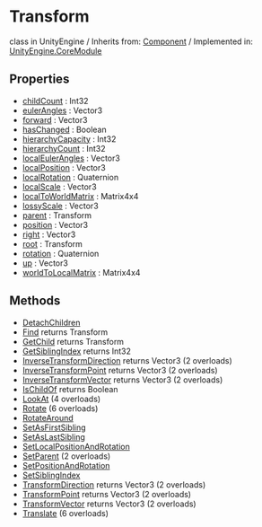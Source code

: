 # Transform
class in UnityEngine
 / Inherits from: <a href="https://docs.unity3d.com/6000.0/Documentation/ScriptReference/Component.html" target="_blank">Component</a> / Implemented in: <a href="https://docs.unity3d.com/6000.0/Documentation/ScriptReference/UnityEngine.CoreModule.html" target="_blank">UnityEngine.CoreModule</a>
## Properties
- <a href="https://docs.unity3d.com/6000.0/Documentation/ScriptReference/Transform-childCount.html" target="_blank">childCount</a> : Int32
- <a href="https://docs.unity3d.com/6000.0/Documentation/ScriptReference/Transform-eulerAngles.html" target="_blank">eulerAngles</a> : Vector3
- <a href="https://docs.unity3d.com/6000.0/Documentation/ScriptReference/Transform-forward.html" target="_blank">forward</a> : Vector3
- <a href="https://docs.unity3d.com/6000.0/Documentation/ScriptReference/Transform-hasChanged.html" target="_blank">hasChanged</a> : Boolean
- <a href="https://docs.unity3d.com/6000.0/Documentation/ScriptReference/Transform-hierarchyCapacity.html" target="_blank">hierarchyCapacity</a> : Int32
- <a href="https://docs.unity3d.com/6000.0/Documentation/ScriptReference/Transform-hierarchyCount.html" target="_blank">hierarchyCount</a> : Int32
- <a href="https://docs.unity3d.com/6000.0/Documentation/ScriptReference/Transform-localEulerAngles.html" target="_blank">localEulerAngles</a> : Vector3
- <a href="https://docs.unity3d.com/6000.0/Documentation/ScriptReference/Transform-localPosition.html" target="_blank">localPosition</a> : Vector3
- <a href="https://docs.unity3d.com/6000.0/Documentation/ScriptReference/Transform-localRotation.html" target="_blank">localRotation</a> : Quaternion
- <a href="https://docs.unity3d.com/6000.0/Documentation/ScriptReference/Transform-localScale.html" target="_blank">localScale</a> : Vector3
- <a href="https://docs.unity3d.com/6000.0/Documentation/ScriptReference/Transform-localToWorldMatrix.html" target="_blank">localToWorldMatrix</a> : Matrix4x4
- <a href="https://docs.unity3d.com/6000.0/Documentation/ScriptReference/Transform-lossyScale.html" target="_blank">lossyScale</a> : Vector3
- <a href="https://docs.unity3d.com/6000.0/Documentation/ScriptReference/Transform-parent.html" target="_blank">parent</a> : Transform
- <a href="https://docs.unity3d.com/6000.0/Documentation/ScriptReference/Transform-position.html" target="_blank">position</a> : Vector3
- <a href="https://docs.unity3d.com/6000.0/Documentation/ScriptReference/Transform-right.html" target="_blank">right</a> : Vector3
- <a href="https://docs.unity3d.com/6000.0/Documentation/ScriptReference/Transform-root.html" target="_blank">root</a> : Transform
- <a href="https://docs.unity3d.com/6000.0/Documentation/ScriptReference/Transform-rotation.html" target="_blank">rotation</a> : Quaternion
- <a href="https://docs.unity3d.com/6000.0/Documentation/ScriptReference/Transform-up.html" target="_blank">up</a> : Vector3
- <a href="https://docs.unity3d.com/6000.0/Documentation/ScriptReference/Transform-worldToLocalMatrix.html" target="_blank">worldToLocalMatrix</a> : Matrix4x4
## Methods
- <a href="https://docs.unity3d.com/6000.0/Documentation/ScriptReference/Transform.DetachChildren.html" target="_blank">DetachChildren</a>
- <a href="https://docs.unity3d.com/6000.0/Documentation/ScriptReference/Transform.Find.html" target="_blank">Find</a> returns Transform
- <a href="https://docs.unity3d.com/6000.0/Documentation/ScriptReference/Transform.GetChild.html" target="_blank">GetChild</a> returns Transform
- <a href="https://docs.unity3d.com/6000.0/Documentation/ScriptReference/Transform.GetSiblingIndex.html" target="_blank">GetSiblingIndex</a> returns Int32
- <a href="https://docs.unity3d.com/6000.0/Documentation/ScriptReference/Transform.InverseTransformDirection.html" target="_blank">InverseTransformDirection</a> returns Vector3 (2 overloads)
- <a href="https://docs.unity3d.com/6000.0/Documentation/ScriptReference/Transform.InverseTransformPoint.html" target="_blank">InverseTransformPoint</a> returns Vector3 (2 overloads)
- <a href="https://docs.unity3d.com/6000.0/Documentation/ScriptReference/Transform.InverseTransformVector.html" target="_blank">InverseTransformVector</a> returns Vector3 (2 overloads)
- <a href="https://docs.unity3d.com/6000.0/Documentation/ScriptReference/Transform.IsChildOf.html" target="_blank">IsChildOf</a> returns Boolean
- <a href="https://docs.unity3d.com/6000.0/Documentation/ScriptReference/Transform.LookAt.html" target="_blank">LookAt</a> (4 overloads)
- <a href="https://docs.unity3d.com/6000.0/Documentation/ScriptReference/Transform.Rotate.html" target="_blank">Rotate</a> (6 overloads)
- <a href="https://docs.unity3d.com/6000.0/Documentation/ScriptReference/Transform.RotateAround.html" target="_blank">RotateAround</a>
- <a href="https://docs.unity3d.com/6000.0/Documentation/ScriptReference/Transform.SetAsFirstSibling.html" target="_blank">SetAsFirstSibling</a>
- <a href="https://docs.unity3d.com/6000.0/Documentation/ScriptReference/Transform.SetAsLastSibling.html" target="_blank">SetAsLastSibling</a>
- <a href="https://docs.unity3d.com/6000.0/Documentation/ScriptReference/Transform.SetLocalPositionAndRotation.html" target="_blank">SetLocalPositionAndRotation</a>
- <a href="https://docs.unity3d.com/6000.0/Documentation/ScriptReference/Transform.SetParent.html" target="_blank">SetParent</a> (2 overloads)
- <a href="https://docs.unity3d.com/6000.0/Documentation/ScriptReference/Transform.SetPositionAndRotation.html" target="_blank">SetPositionAndRotation</a>
- <a href="https://docs.unity3d.com/6000.0/Documentation/ScriptReference/Transform.SetSiblingIndex.html" target="_blank">SetSiblingIndex</a>
- <a href="https://docs.unity3d.com/6000.0/Documentation/ScriptReference/Transform.TransformDirection.html" target="_blank">TransformDirection</a> returns Vector3 (2 overloads)
- <a href="https://docs.unity3d.com/6000.0/Documentation/ScriptReference/Transform.TransformPoint.html" target="_blank">TransformPoint</a> returns Vector3 (2 overloads)
- <a href="https://docs.unity3d.com/6000.0/Documentation/ScriptReference/Transform.TransformVector.html" target="_blank">TransformVector</a> returns Vector3 (2 overloads)
- <a href="https://docs.unity3d.com/6000.0/Documentation/ScriptReference/Transform.Translate.html" target="_blank">Translate</a> (6 overloads)
